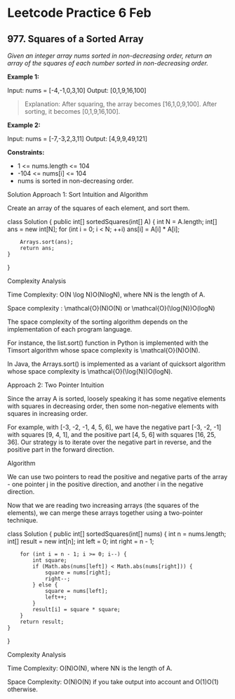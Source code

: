# Leetcode Practice 6 Feb

## 977. Squares of a Sorted Array
*Given an integer array nums sorted in non-decreasing order, return an array of the squares of each number sorted in non-decreasing order.*

**Example 1:**

Input: nums = [-4,-1,0,3,10]
Output: [0,1,9,16,100]

> Explanation: After squaring, the array becomes [16,1,0,9,100]. After sorting, it becomes [0,1,9,16,100].

**Example 2:**

Input: nums = [-7,-3,2,3,11]
Output: [4,9,9,49,121]
 

**Constraints:**

- 1 <= nums.length <= 104
- -104 <= nums[i] <= 104
- nums is sorted in non-decreasing order.

Solution
Approach 1: Sort
Intuition and Algorithm

Create an array of the squares of each element, and sort them.

class Solution {
    public int[] sortedSquares(int[] A) {
        int N = A.length;
        int[] ans = new int[N];
        for (int i = 0; i < N; ++i)
            ans[i] = A[i] * A[i];

        Arrays.sort(ans);
        return ans;
    }
}

Complexity Analysis

Time Complexity: O(N \log N)O(NlogN), where NN is the length of A.

Space complexity : \mathcal{O}(N)O(N) or \mathcal{O}(\log{N})O(logN)

The space complexity of the sorting algorithm depends on the implementation of each program language.

For instance, the list.sort() function in Python is implemented with the Timsort algorithm whose space complexity is \mathcal{O}(N)O(N).

In Java, the Arrays.sort() is implemented as a variant of quicksort algorithm whose space complexity is \mathcal{O}(\log{N})O(logN).


Approach 2: Two Pointer
Intuition

Since the array A is sorted, loosely speaking it has some negative elements with squares in decreasing order, then some non-negative elements with squares in increasing order.

For example, with [-3, -2, -1, 4, 5, 6], we have the negative part [-3, -2, -1] with squares [9, 4, 1], and the positive part [4, 5, 6] with squares [16, 25, 36]. Our strategy is to iterate over the negative part in reverse, and the positive part in the forward direction.

Algorithm

We can use two pointers to read the positive and negative parts of the array - one pointer j in the positive direction, and another i in the negative direction.

Now that we are reading two increasing arrays (the squares of the elements), we can merge these arrays together using a two-pointer technique.

class Solution {
    public int[] sortedSquares(int[] nums) {
        int n = nums.length;
        int[] result = new int[n];
        int left = 0;
        int right = n - 1;

        for (int i = n - 1; i >= 0; i--) {
            int square;
            if (Math.abs(nums[left]) < Math.abs(nums[right])) {
                square = nums[right];
                right--;
            } else {
                square = nums[left];
                left++;
            }
            result[i] = square * square;
        }
        return result;
    }
}

Complexity Analysis

Time Complexity: O(N)O(N), where NN is the length of A.

Space Complexity: O(N)O(N) if you take output into account and O(1)O(1) otherwise.
